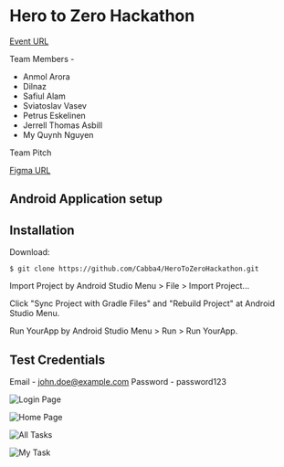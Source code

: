 # Hero to Zero Hackathon 

[Event URL](https://app.hopin.com/events/from-hero-to-net-zero-decarbonising-the-cities-hackathon-2022/reception)

Team Members -
* Anmol Arora
* Dilnaz 
* Safiul Alam
* Sviatoslav Vasev
* Petrus Eskelinen
* Jerrell Thomas Asbill
* My Quynh Nguyen

Team Pitch  

[Figma URL](https://www.figma.com/file/L45XwYK9FHJNYhdmQmoas9/Greenrate-tracker?node-id=0%3A1)

## Android Application setup 

## Installation

Download:

    $ git clone https://github.com/Cabba4/HeroToZeroHackathon.git 

Import Project by Android Studio Menu > File > Import Project...

Click "Sync Project with Gradle Files" and "Rebuild Project" at Android Studio Menu.

Run YourApp by Android Studio Menu > Run > Run YourApp.

## Test Credentials 

Email - john.doe@example.com
Password - password123

![Login Page](./screenShots/login.jpeg "Title")

![Home Page](./screenShots/home.jpeg "Title")

![All Tasks](./screenShots/allTask.jpeg "Title")

![My Task](./screenShots/myTask.jpeg "Title")

